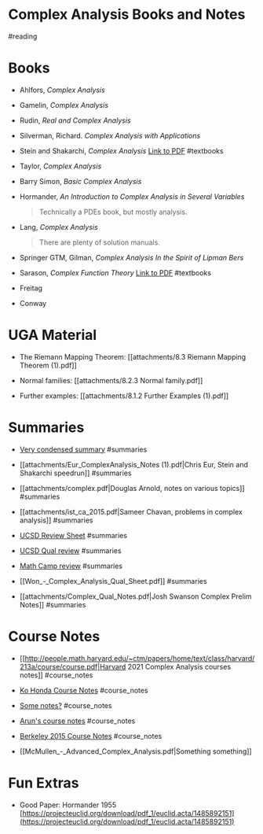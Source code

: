 # Complex Analysis Books and Notes

#reading 

# Books

- Ahlfors, *Complex Analysis*
- Gamelin, *Complex Analysis*
- Rudin, *Real and Complex Analysis*
- Silverman, Richard. *Complex Analysis with Applications*

- Stein and Shakarchi, *Complex Analysis*
	[Link to PDF](https://www.dropbox.com/s/exajprkvbqjxgx3/Complex%20Analysis%20%28Stein%20and%20Shakarchi%20II%29%20-%20Elias%20M.%20Stein%2C%20Rami%20Shakarchi.pdf?dl=0) 
	#textbooks

- Taylor, *Complex Analysis*
- Barry Simon, *Basic Complex Analysis*
- Hormander, *An Introduction to Complex Analysis in Several Variables*

	> Technically a PDEs book, but mostly analysis.

- Lang, *Complex Analysis*

	> There are plenty of solution manuals.

- Springer GTM, Gilman, *Complex Analysis
In the Spirit of Lipman Bers*

- Sarason, *Complex Function Theory*
	[Link to PDF](https://www.dropbox.com/s/3atiop7trmmh1d2/Complex%20Function%20Theory%20-%20Sarason.pdf?dl=0)
	#textbooks

- Freitag

- Conway


# UGA Material

- The Riemann Mapping Theorem:
	[[attachments/8.3 Riemann Mapping Theorem (1).pdf]]

- Normal families:
	[[attachments/8.2.3 Normal family.pdf]]

- Further examples:
	[[attachments/8.1.2 Further Examples (1).pdf]]

# Summaries

- [Very condensed summary](https://www.math.uci.edu/~timmym/Complex%20Analysis.pdf)
	#summaries

-  [[attachments/Eur_ComplexAnalysis_Notes (1).pdf|Chris Eur, Stein and Shakarchi speedrun]]
	#summaries 

- [[attachments/complex.pdf|Douglas Arnold, notes on various topics]]
	#summaries

- [[attachments/ist_ca_2015.pdf|Sameer Chavan, problems in complex analysis]]
	#summaries
	
- [UCSD Review Sheet](http://www.math.ucsd.edu/~rwon/files/qualprep/complex.pdf)
	#summaries 

- [UCSD Qual review](http://www.math.ucsd.edu/~rwon/files/qualprep/complex.pdf)
	#summaries 

- [Math Camp review](http://web.stanford.edu/~yuvalwig/math/teaching/ComplexAnalysisNotes.pdf)
	#summaries

- [[Won_-_Complex_Analysis_Qual_Sheet.pdf]]
	#summaries 

- [[attachments/Complex_Qual_Notes.pdf|Josh Swanson Complex Prelim Notes]]
	#summaries
	
# Course Notes

- [[http://people.math.harvard.edu/~ctm/papers/home/text/class/harvard/213a/course/course.pdf|Harvard 2021 Complex Analysis courses notes]]
	#course_notes
	
- [Ko Honda Course Notes](https://www.math.ucla.edu/~honda/math520/notes.pdf)
	#course_notes 

- [Some notes?](https://dec41.user.srcf.net/notes/IB_L/complex_analysis.pdf)
	#course_notes 

- [Arun's course notes](https://web.ma.utexas.edu/users/a.debray/lecture_notes/116notes.pdf)
	#course_notes 

- [Berkeley 2015 Course Notes](https://web.mst.edu/~jcmcfd/Complex-Analysis.pdf)
	#course_notes 

- [[McMullen_-_Advanced_Complex_Analysis.pdf|Something something]]



# Fun Extras

- Good Paper: Hormander 1955
[https://projecteuclid.org/download/pdf_1/euclid.acta/1485892151](https://projecteuclid.org/download/pdf_1/euclid.acta/1485892151)
